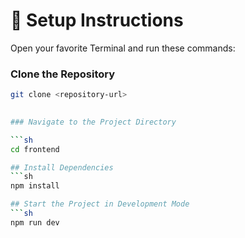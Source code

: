 # 🔧 **Setup Instructions**


Open your favorite Terminal and run these commands:

### Clone the Repository
```sh
git clone <repository-url>

 
### Navigate to the Project Directory

```sh
cd frontend

## Install Dependencies
```sh
npm install

## Start the Project in Development Mode
```sh
npm run dev

